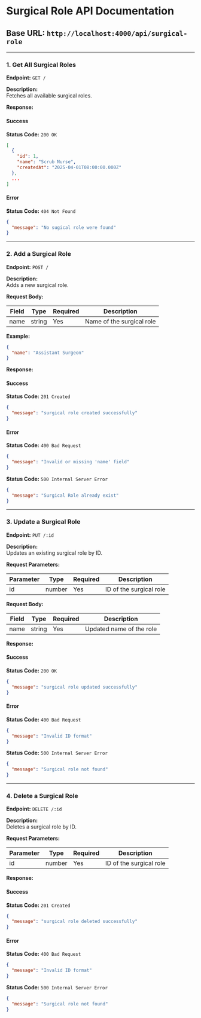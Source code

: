 # Surgical Role API Documentation

## Base URL: `http://localhost:4000/api/surgical-role`

---

### 1. Get All Surgical Roles

**Endpoint:** `GET /`

**Description:**  
Fetches all available surgical roles.

**Response:**

#### Success

**Status Code:** `200 OK`

```json
[
  {
    "id": 1,
    "name": "Scrub Nurse",
    "createdAt": "2025-04-01T08:00:00.000Z"
  },
  ...
]
```

#### Error

**Status Code:** `404 Not Found`

```json
{
  "message": "No sugical role were found"
}
```

---

### 2. Add a Surgical Role

**Endpoint:** `POST /`

**Description:**  
Adds a new surgical role.

**Request Body:**

| Field | Type   | Required | Description               |
| ----- | ------ | -------- | ------------------------- |
| name  | string | Yes      | Name of the surgical role |

**Example:**

```json
{
  "name": "Assistant Surgeon"
}
```

**Response:**

#### Success

**Status Code:** `201 Created`

```json
{
  "message": "surgical role created successfully"
}
```

#### Error

**Status Code:** `400 Bad Request`

```json
{
  "message": "Invalid or missing 'name' field"
}
```

**Status Code:** `500 Internal Server Error`

```json
{
  "message": "Surgical Role already exist"
}
```

---

### 3. Update a Surgical Role

**Endpoint:** `PUT /:id`

**Description:**  
Updates an existing surgical role by ID.

**Request Parameters:**

| Parameter | Type   | Required | Description                  |
| --------- | ------ | -------- | ---------------------------- |
| id        | number | Yes      | ID of the surgical role      |

**Request Body:**

| Field | Type   | Required | Description               |
| ----- | ------ | -------- | ------------------------- |
| name  | string | Yes      | Updated name of the role  |

**Response:**

#### Success

**Status Code:** `200 OK`

```json
{
  "message": "surgical role updated successfully"
}
```

#### Error

**Status Code:** `400 Bad Request`

```json
{
  "message": "Invalid ID format"
}
```

**Status Code:** `500 Internal Server Error`

```json
{
  "message": "Surgical role not found"
}
```

---

### 4. Delete a Surgical Role

**Endpoint:** `DELETE /:id`

**Description:**  
Deletes a surgical role by ID.

**Request Parameters:**

| Parameter | Type   | Required | Description             |
| --------- | ------ | -------- | ----------------------- |
| id        | number | Yes      | ID of the surgical role |

**Response:**

#### Success

**Status Code:** `201 Created`

```json
{
  "message": "surgical role deleted successfully"
}
```

#### Error

**Status Code:** `400 Bad Request`

```json
{
  "message": "Invalid ID format"
}
```

**Status Code:** `500 Internal Server Error`

```json
{
  "message": "Surgical role not found"
}
```